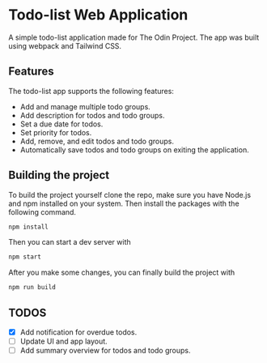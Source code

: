# Todo-list Web Application

A simple todo-list application made for The Odin Project. The app was built using webpack and Tailwind CSS.

## Features

The todo-list app supports the following features:

+ Add and manage multiple todo groups.
+ Add description for todos and todo groups.
+ Set a due date for todos.
+ Set priority for todos.
+ Add, remove, and edit todos and todo groups.
+ Automatically save todos and todo groups on exiting the application.

## Building the project

To build the project yourself clone the repo, make sure you have Node.js and npm installed on your system. Then install the packages with the following command.

```bash
npm install
```

Then you can start a dev server with

```bash
npm start
```

After you make some changes, you can finally build the project with

```bash
npm run build
```

## TODOS

+ [x] Add notification for overdue todos.
+ [ ] Update UI and app layout.
+ [ ] Add summary overview for todos and todo groups.
